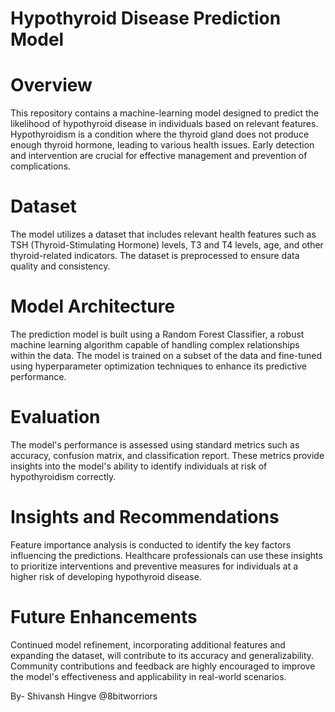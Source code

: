 # Hypothyroid Disease Prediction Model

# Overview
This repository contains a machine-learning model designed to predict the likelihood of hypothyroid disease in individuals based on relevant features. Hypothyroidism is a condition where the thyroid gland does not produce enough thyroid hormone, leading to various health issues. Early detection and intervention are crucial for effective management and prevention of complications.

# Dataset
The model utilizes a dataset that includes relevant health features such as TSH (Thyroid-Stimulating Hormone) levels, T3 and T4 levels, age, and other thyroid-related indicators. The dataset is preprocessed to ensure data quality and consistency.

# Model Architecture
The prediction model is built using a Random Forest Classifier, a robust machine learning algorithm capable of handling complex relationships within the data. The model is trained on a subset of the data and fine-tuned using hyperparameter optimization techniques to enhance its predictive performance.

# Evaluation
The model's performance is assessed using standard metrics such as accuracy, confusion matrix, and classification report. These metrics provide insights into the model's ability to identify individuals at risk of hypothyroidism correctly.

# Insights and Recommendations
Feature importance analysis is conducted to identify the key factors influencing the predictions. Healthcare professionals can use these insights to prioritize interventions and preventive measures for individuals at a higher risk of developing hypothyroid disease.

# Future Enhancements
Continued model refinement, incorporating additional features and expanding the dataset, will contribute to its accuracy and generalizability. Community contributions and feedback are highly encouraged to improve the model's effectiveness and applicability in real-world scenarios.

By- Shivansh Hingve
@8bitworriors

